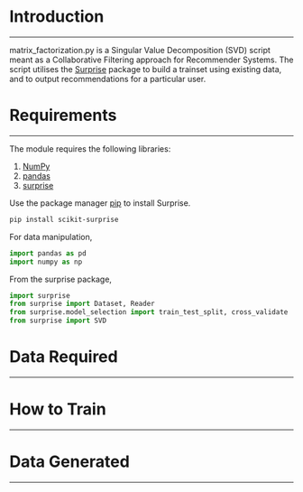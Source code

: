 # Introduction
------------
matrix_factorization.py is a Singular Value Decomposition (SVD) script meant as a Collaborative Filtering approach for Recommender Systems. The script utilises the [Surprise](http://surpriselib.com/) package to build a trainset using existing data, and to output recommendations for a particular user. 


# Requirements
------------
The module requires the following libraries:

1. [NumPy](https://numpy.org/)
2. [pandas](https://pandas.pydata.org/)
3. [surprise](http://surpriselib.com/)

Use the package manager [pip](https://pip.pypa.io/en/stable/) to install Surprise.
```bash
pip install scikit-surprise
```
For data manipulation, 
```python
import pandas as pd
import numpy as np
```
From the surprise package, 
```python
import surprise
from surprise import Dataset, Reader
from surprise.model_selection import train_test_split, cross_validate
from surprise import SVD
```


# Data Required
------------






# How to Train
------------






# Data Generated 
------------





